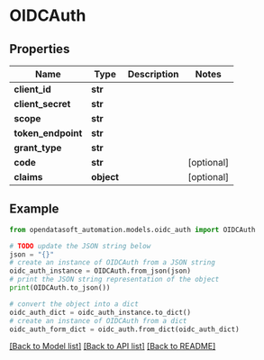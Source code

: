 # OIDCAuth


## Properties

Name | Type | Description | Notes
------------ | ------------- | ------------- | -------------
**client_id** | **str** |  | 
**client_secret** | **str** |  | 
**scope** | **str** |  | 
**token_endpoint** | **str** |  | 
**grant_type** | **str** |  | 
**code** | **str** |  | [optional] 
**claims** | **object** |  | [optional] 

## Example

```python
from opendatasoft_automation.models.oidc_auth import OIDCAuth

# TODO update the JSON string below
json = "{}"
# create an instance of OIDCAuth from a JSON string
oidc_auth_instance = OIDCAuth.from_json(json)
# print the JSON string representation of the object
print(OIDCAuth.to_json())

# convert the object into a dict
oidc_auth_dict = oidc_auth_instance.to_dict()
# create an instance of OIDCAuth from a dict
oidc_auth_form_dict = oidc_auth.from_dict(oidc_auth_dict)
```
[[Back to Model list]](../README.md#documentation-for-models) [[Back to API list]](../README.md#documentation-for-api-endpoints) [[Back to README]](../README.md)


